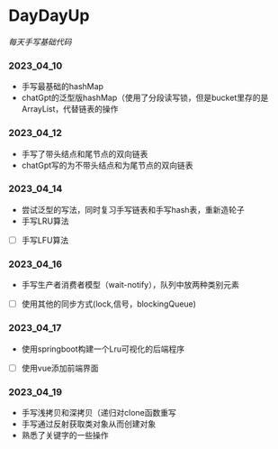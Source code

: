 # DayDayUp
*每天手写基础代码*
### 2023_04_10
- 手写最基础的hashMap
- chatGpt的泛型版hashMap（使用了分段读写锁，但是bucket里存的是ArrayList，代替链表的操作
### 2023_04_12
- 手写了带头结点和尾节点的双向链表
- chatGpt写的为不带头结点和为尾节点的双向链表
### 2023_04_14
- 尝试泛型的写法，同时复习手写链表和手写hash表，重新造轮子
- 手写LRU算法
- [ ] 手写LFU算法
### 2023_04_16
- 手写生产者消费者模型（wait-notify），队列中放两种类别元素
- [ ] 使用其他的同步方式(lock,信号，blockingQueue)
### 2023_04_17
- 使用springboot构建一个Lru可视化的后端程序
- [ ] 使用vue添加前端界面
### 2023_04_19
- 手写浅拷贝和深拷贝（递归对clone函数重写
- 手写通过反射获取类对象从而创建对象
- 熟悉了关键字的一些操作
